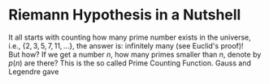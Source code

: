# Riemann Hypothesis in a Nutshell

It all starts with counting how many prime number exists in the universe, i.e., {$2,3,5,7,11,...$}, the answer is: infinitely many (see Euclid's proof)!
<br/>
But how? If we get a number $n$, how many primes smaller than $n$, denote by $p(n)$ are there?
This is the so called Prime Counting Function.
Gauss and Legendre gave
